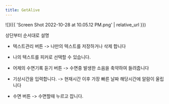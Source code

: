 ```yaml
---
title: GetAlive
---
```


![]({{ 'Screen Shot 2022-10-28 at 10.05.12 PM.png' | relative_url }})


상단부터 순서대로 설명

* 텍스트관리 버튼 -> 나만의 텍스트를 저장하거나 삭제 합니다

* 나의 텍스트를 피커로 선택할 수 있습니다.

* 어제의 수면기록 듣기 버튼 -> 수면중 발생한 소음을 축약하여 들려줍니다

* 기상시간을 입력합니다. -> 현재시간 이후 가장 빠른 날짜 해당시간에 알람이 울립니다

* 수면 버튼 -> 수면할때 누르고 잡니다.
